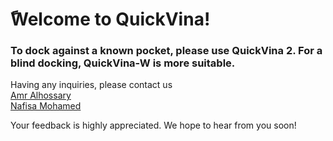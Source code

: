 
<h1>ًWelcome to QuickVina!</h1>


<h3>To dock against a known pocket, please use QuickVina 2. For a blind docking, QuickVina-W is more suitable. </h3>

Having any inquiries, please contact us<br>
<a href= "mailto:amra0001@ntu.edu.sg"> Amr Alhossary </a> <br>
<a href= "mailto:nafisa.mohamed@ntu.edu.sg"> Nafisa Mohamed </a> <br>


Your feedback is highly appreciated. We hope to hear from you soon!


